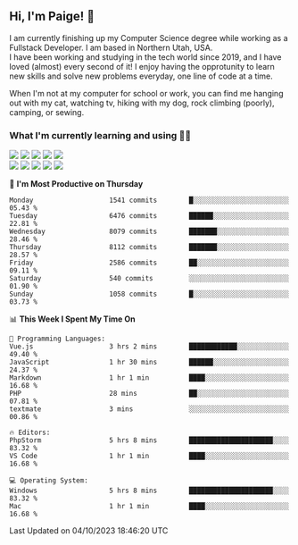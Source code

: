 ## Hi, I'm Paige! :vulcan_salute:

I am currently finishing up my Computer Science degree while working as a Fullstack Developer. I am based in Northern Utah, USA. \
I have been working and studying in the tech world since 2019, and I have loved (almost) every second of it! I enjoy having the opprotunity to learn new skills and solve new problems everyday, one line of code at a time.  

When I'm not at my computer for school or work, you can find me hanging out with my cat, watching tv, hiking with my dog, rock climbing (poorly), camping, or sewing.  

### What I'm currently learning and using :woman_technologist:
![](https://img.shields.io/badge/Laravel-FF2D20?style=for-the-badge&logo=laravel&logoColor=white) 
![](https://img.shields.io/badge/PHP-777BB4?style=for-the-badge&logo=php&logoColor=white)
![](https://img.shields.io/badge/Vue.js-35495E?style=for-the-badge&logo=vuedotjs&logoColor=4FC08D) 
![](https://img.shields.io/badge/MySQL-005C84?style=for-the-badge&logo=mysql&logoColor=white) 
![](https://img.shields.io/badge/Tailwind_CSS-38B2AC?style=for-the-badge&logo=tailwind-css&logoColor=white) \
![](https://img.shields.io/badge/Python-FFD43B?style=for-the-badge&logo=python&logoColor=blue)
![](https://img.shields.io/badge/Django-092E20?style=for-the-badge&logo=django&logoColor=green)
![](https://img.shields.io/badge/Kotlin-0095D5?&style=for-the-badge&logo=kotlin&logoColor=white)
![](https://img.shields.io/badge/Java-ED8B00?style=for-the-badge&logo=java&logoColor=white)
![](https://img.shields.io/badge/Haskell-5D4F85?style=for-the-badge&logo=haskell&logoColor=white) 

<!--START_SECTION:waka-->
📅 **I'm Most Productive on Thursday** 

```text
Monday                   1541 commits        █░░░░░░░░░░░░░░░░░░░░░░░░   05.43 % 
Tuesday                  6476 commits        ██████░░░░░░░░░░░░░░░░░░░   22.81 % 
Wednesday                8079 commits        ███████░░░░░░░░░░░░░░░░░░   28.46 % 
Thursday                 8112 commits        ███████░░░░░░░░░░░░░░░░░░   28.57 % 
Friday                   2586 commits        ██░░░░░░░░░░░░░░░░░░░░░░░   09.11 % 
Saturday                 540 commits         ░░░░░░░░░░░░░░░░░░░░░░░░░   01.90 % 
Sunday                   1058 commits        █░░░░░░░░░░░░░░░░░░░░░░░░   03.73 % 
```


📊 **This Week I Spent My Time On** 

```text
💬 Programming Languages: 
Vue.js                   3 hrs 2 mins        ████████████░░░░░░░░░░░░░   49.40 % 
JavaScript               1 hr 30 mins        ██████░░░░░░░░░░░░░░░░░░░   24.37 % 
Markdown                 1 hr 1 min          ████░░░░░░░░░░░░░░░░░░░░░   16.68 % 
PHP                      28 mins             ██░░░░░░░░░░░░░░░░░░░░░░░   07.81 % 
textmate                 3 mins              ░░░░░░░░░░░░░░░░░░░░░░░░░   00.86 % 

🔥 Editors: 
PhpStorm                 5 hrs 8 mins        █████████████████████░░░░   83.32 % 
VS Code                  1 hr 1 min          ████░░░░░░░░░░░░░░░░░░░░░   16.68 % 

💻 Operating System: 
Windows                  5 hrs 8 mins        █████████████████████░░░░   83.32 % 
Mac                      1 hr 1 min          ████░░░░░░░░░░░░░░░░░░░░░   16.68 % 
```


 Last Updated on 04/10/2023 18:46:20 UTC
<!--END_SECTION:waka-->
